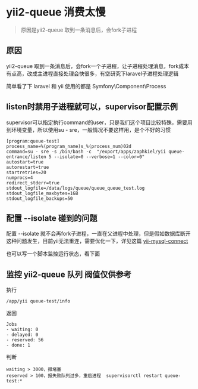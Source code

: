 # yii2-queue 消费太慢
> 原因是yii2-queue 取到一条消息后，会fork子进程

## 原因

yii2-queue 取到一条消息后，会fork一个子进程，让子进程处理消息，fork成本有点高，改成主进程直接处理会快很多，有空研究下laravel子进程处理逻辑

简单看了下 laravel 和 yii 使用的都是 Symfony\Component\Process

## listen时禁用子进程就可以，supervisor配置示例

supervisor可以指定执行command的user，只是我们这个项目比较特殊，需要用到环境变量，所以使用su - sre，一般情况不要这样用，是个不好的习惯

```
[program:queue-test]
process_name=%(program_name)s_%(process_num)02d
command=su - sre -s /bin/bash -c  "/export/apps/zaphkiel/yii queue-entrance/listen 5 --isolate=0 --verbose=1 --color=0"
autostart=true
autorestart=true
startretries=20
numprocs=4
redirect_stderr=true
stdout_logfile=/data/logs/queue/queue_queue_test.log
stdout_logfile_maxbytes=1GB
stdout_logfile_backups=50
```

## 配置 --isolate 碰到的问题

配置 --isolate 就不会再fork子进程，一直在父进程中处理，但是假如数据库断开这种问题发生，目前yii无法重连，需要优化一下，详见这篇 [yii-mysql-connect](20210420-yii-mysql-connect.md)

也可以写一个脚本监控运行状态，看下面

## 监控 yii2-queue 队列 阀值仅供参考

执行 
```
/app/yii queue-test/info
```

返回
```
Jobs
- waiting: 0
- delayed: 0
- reserved: 56
- done: 1
```

判断
```
waiting > 3000，报堵塞
reserved > 100，报失败队列过多，重启进程  supervisorctl restart queue-test:*
```
